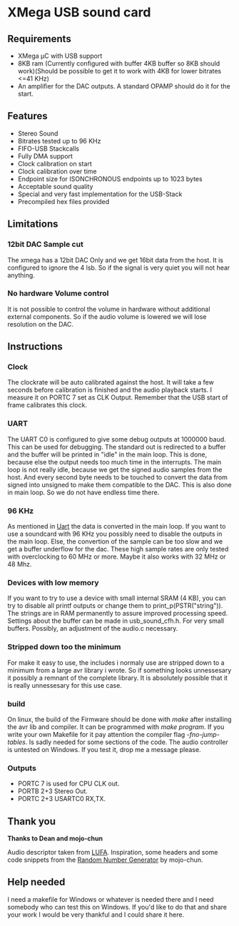 # XMega USB sound card

## Requirements
* XMega µC with USB support
* 8KB ram (Currently configured with buffer 4KB buffer so 8KB should work)(Should be possible to get it to work with 4KB for lower bitrates <=41 KHz)
* An amplifier for the DAC outputs. A standard OPAMP should do it for the start.

## Features
* Stereo Sound
* Bitrates tested up to 96 KHz
* FIFO-USB Stackcalls
* Fully DMA support
* Clock calibration on start
* Clock calibration over time
* Endpoint size for ISONCHRONOUS endpoints up to 1023 bytes
* Acceptable sound quality
* Special and very fast implementation for the USB-Stack
* Precompiled hex files provided

## Limitations

### 12bit DAC Sample cut
The xmega has a 12bit DAC Only and we get 16bit data from the host. It is configured to ignore the 4 lsb. So if the signal is very quiet you will not hear anything.

### No hardware Volume control
It is not possible to control the volume in hardware without additional external components. So if the audio volume is lowered we will lose resolution on the DAC.

## Instructions
### Clock
The clockrate will be auto calibrated against the host. It will take a few seconds before calibration is finished and the audio playback starts. I measure it on PORTC 7 set as CLK Output. Remember that the USB start of frame calibrates this clock.

### UART
The UART C0 is configured to give some debug outputs at 1000000 baud. This can be used for debugging. The standard out is redirected to a buffer and the buffer will be printed in "idle" in the main loop. This is done, because else the output needs too much time in the interrupts. The main loop is not really idle, because we get the signed audio samples from the host. And every second byte needs to be touched to convert the data from signed into unsigned to make them compatible to the DAC. This is also done in main loop. So we do not have endless time there.

### 96 KHz
As mentioned in [Uart](#uart) the data is converted in the main loop. If you want to use a soundcard with 96 KHz you possibly need to disable the outputs in the main loop. Else, the convertion of the sample can be too slow and we get a buffer underflow for the dac. These high sample rates are only tested with overclocking to 60 MHz or more. Maybe it also works with 32 MHz or 48 Mhz.

### Devices with low memory
If you want to try to use a device with small internal SRAM (4 KB), you can try to disable all printf outputs or change them to print_p(PSTR("string")). The strings are in RAM permanently to assure improved processing speed. Settings about the buffer can be made in usb_sound_cfh.h. For very small buffers. Possibly, an adjustment of the audio.c necessary.

### Stripped down too the minimum
For make it easy to use, the includes i normaly use are stripped down to a minimum from a large avr library i wrote. So if something looks unnessesary it possibly a remnant of the complete library. It is absolutely possible that it is really unnessesary for this use case.

### build
On linux, the build of the Firmware should be done with _make_ after installing the avr lib and compiler. It can be programmed with _make program_. If you write your own Makefile for it pay attention the compiler flag _-fno-jump-tables_. Is sadly needed for some sections of the code. The audio controller is untested on Windows. If you test it, drop me a message please.

### Outputs
* PORTC 7 is used for CPU CLK out.
* PORTB 2+3 Stereo Out.
* PORTC 2+3 USARTC0 RX,TX.

## Thank you
**Thanks to Dean and mojo-chun**

Audio descriptor taken from [LUFA][LUFALink]. Inspiration, some headers and some code snippets from the [Random Number Generator][RNGLink] by mojo-chun.

[LUFALink]:http://www.fourwalledcubicle.com/LUFA.php
[RNGLink]:https://github.com/kuro68k/xrng

## Help needed
I need a makefile for Windows or whatever is needed there and I need somebody who can test this on Windows. If you'd like to do that and share your work I would be very thankful and I could share it here.
